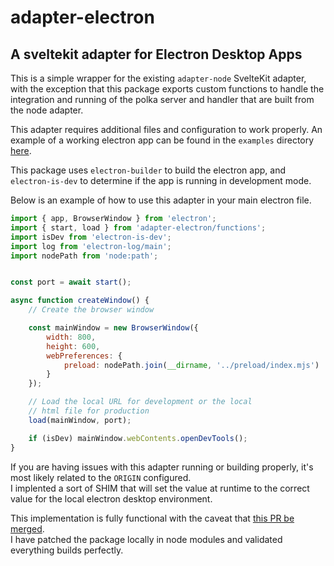 # adapter-electron

## A sveltekit adapter for Electron Desktop Apps

This is a simple wrapper for the existing `adapter-node` SvelteKit adapter, with the exception that this package exports custom functions to handle the integration and running of the polka server and handler that are built from the node adapter.

This adapter requires additional files and configuration to work properly.
An example of a working electron app can be found in the `examples` directory [here](https://github.com/LukeHagar/sveltekit-adapters/tree/main/examples/electron).

This package uses `electron-builder` to build the electron app, and `electron-is-dev` to determine if the app is running in development mode.

Below is an example of how to use this adapter in your main electron file.

```js
import { app, BrowserWindow } from 'electron';
import { start, load } from 'adapter-electron/functions';
import isDev from 'electron-is-dev';
import log from 'electron-log/main';
import nodePath from 'node:path';


const port = await start();

async function createWindow() {
	// Create the browser window

	const mainWindow = new BrowserWindow({
		width: 800,
		height: 600,
		webPreferences: {
			preload: nodePath.join(__dirname, '../preload/index.mjs')
		}
	});

	// Load the local URL for development or the local
	// html file for production
	load(mainWindow, port);

	if (isDev) mainWindow.webContents.openDevTools();
}
```

If you are having issues with this adapter running or building properly, it's most likely related to the `ORIGIN` configured.  
I implented a sort of SHIM that will set the value at runtime to the correct value for the local electron desktop environment.

This implementation is fully functional with the caveat that [this PR be merged](https://github.com/alex8088/electron-vite/pull/412).  
I have patched the package locally in node modules and validated everything builds perfectly.
